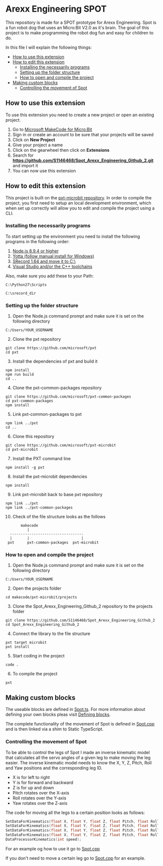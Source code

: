 # Arexx Engineering SPOT

This repository is made for a SPOT prototype for Arexx Engineering.
Spot is a fun robot dog that uses an Micro:Bit V2.0 as it's brain.
The goal of this project is to make programming the robot dog fun and easy for children to do.

In this file I will explain the following things:
* [How to use this extension](README.md#how-to-use-this-extension)
* [How to edit this extension](README.md#how-to-edit-this-extension)
    * [Installing the necessarily programs](README.md#installing-the-necessarily-programs)
    * [Setting up the folder structure](README.md#setting-up-the-folder-structure)
    * [How to open and compile the project](README.md#how-to-open-and-compile-the-project)
* [Making custom blocks](README.md#making-custom-blocks)
    * [Controlling the movement of Spot](README.md#controlling-the-movement-of-spot)


## How to use this extension

To use this extension you need to create a new project or open an existing project.

1. Go to [Microsoft MakeCode for Micro:Bit](https://makecode.microbit.org/)
2. Sign in or create an account to be sure that your projects will be saved
3. Click on **New Project**
4. Give your project a name
5. Click on the gearwheel then click on **Extensions**
6. Search for **https://github.com/S1146468/Spot_Arexx_Engineering_Github_2.git** and import it
7. You can now use this extension


## How to edit this extension

This project is built on the [pxt-microbit repository](https://github.com/microsoft/pxt-microbit.git).
In order to compile the project, you first need to setup an local development environment, which when set up correctly will allow you to edit and compile the project using a CLI.


### Installing the necessarily programs

To start setting up the environment you need to install the following programs in the following order:

1. [Node.js 8.9.4 or higher](https://nodejs.org/en)
2. [Yotta (follow manual install for Windows)](http://docs.yottabuild.org/#installing-on-windows)
3. [SRecord 1.64 and move it to C:\ ](https://sourceforge.net/projects/srecord/files/srecord-win32/1.64/)
4. [Visual Studio and/or the C++ toolchains](https://visualstudio.microsoft.com/downloads/)

Also, make sure you add these to your Path:
```
C:\Python27\Scripts
```
```
C:\srecord_dir
```


### Setting up the folder structure

1. Open the Node.js command prompt and make sure it is set on the following directory
```
C:/Users/YOUR_USERNAME
```

2. Clone the pxt repository
```
git clone https://github.com/microsoft/pxt
cd pxt
```

3. Install the dependencies of pxt and build it
```
npm install
npm run build
cd ..
```

4. Clone the pxt-common-packages repository
```
git clone https://github.com/microsoft/pxt-common-packages
cd pxt-common-packages
npm install
```

5. Link pxt-common-packages to pxt
```
npm link ../pxt
cd ..
```

6. Clone this repository
```
git clone https://github.com/microsoft/pxt-microbit
cd pxt-microbit
```

7. Install the PXT command line
```
npm install -g pxt
```

8. Install the pxt-microbit dependencies
```
npm install
```

9. Link pxt-microbit back to base pxt repository
```
npm link ../pxt
npm link ../pxt-common-packages
```

10. Check of the file structure looks as the follows
```
       makecode
          |
  ----------------------------------
  |       |                        |
 pxt      pxt-common-packages  pxt-microbit
```



### How to open and compile the project

1. Open the Node.js command prompt and make sure it is set on the following directory
```
C:/Users/YOUR_USERNAME
```

2. Open the projects folder
``` 
cd makecode/pxt-microbit/projects
```

3. Clone the Spot_Arexx_Engineering_Github_2 repository to the projects folder
```
git clone https://github.com/S1146468/Spot_Arexx_Engineering_Github_2
cd Spot_Arexx_Engineering_Github_2
```

4. Connect the library to the file structure
```
pxt target microbit
pxt install
```

5. Start coding in the project
```
code .
```

6. To compile the project 
``` 
pxt
```


## Making custom blocks

The useable blocks are defined in [Spot.ts](Spot.ts). 
For more information about defining your own blocks pleas visit [Defining blocks](https://makecode.com/defining-blocks).

The complete functionality of the movement of Spot is defined in [Spot.cpp](Spot.cpp) and is then linked via a shim to Static TypeScript.


### Controlling the movement of Spot

To be able to control the legs of Spot I made an inverse kinematic model that calculates all the servo angles of a given leg to make moving the leg easier.
The inverse kinematic model needs to know the X, Y, Z, Pitch, Roll and Yaw positions and the corresponding leg ID.

- X is for left to right
- Y is for forward and backward
- Z is for up and down
- Pitch rotates over the X-axis
- Roll rotates over the Y-axis
- Yaw rotates over the Z-axis

The code for moving all the legs to a certain position looks as follows:
```C++
SetDataForKinematics(float X, float Y, float Z, float Pitch, float Roll, float Yaw, int leg_ID);
SetDataForKinematics(float X, float Y, float Z, float Pitch, float Roll, float Yaw, int leg_ID);
SetDataForKinematics(float X, float Y, float Z, float Pitch, float Roll, float Yaw, int leg_ID);
SetDataForKinematics(float X, float Y, float Z, float Pitch, float Roll, float Yaw, int leg_ID);
DataProcessorKinematics(int speed);
```

For an example og how to use it go to [Spot.cpp](Spot.cpp#L254)

If you don't need to move a certain leg go to [Spot.cpp](Spot.cpp#L511) for an example.